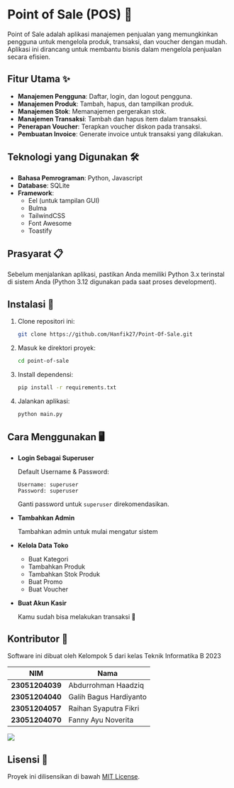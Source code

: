 # Point of Sale (POS) 🎉

Point of Sale adalah aplikasi manajemen penjualan yang memungkinkan pengguna untuk mengelola produk, transaksi, dan voucher dengan mudah. Aplikasi ini dirancang untuk membantu bisnis dalam mengelola penjualan secara efisien.

## Fitur Utama ✨

- **Manajemen Pengguna**: Daftar, login, dan logout pengguna.
- **Manajemen Produk**: Tambah, hapus, dan tampilkan produk.
- **Manajemen Stok**: Memanajemen pergerakan stok.
- **Manajemen Transaksi**: Tambah dan hapus item dalam transaksi.
- **Penerapan Voucher**: Terapkan voucher diskon pada transaksi.
- **Pembuatan Invoice**: Generate invoice untuk transaksi yang dilakukan.

## Teknologi yang Digunakan 🛠️

- **Bahasa Pemrograman**: Python, Javascript
- **Database**: SQLite
- **Framework**:
  - Eel (untuk tampilan GUI)
  - Bulma
  - TailwindCSS
  - Font Awesome
  - Toastify

## Prasyarat 📋

Sebelum menjalankan aplikasi, pastikan Anda memiliki Python 3.x terinstal di sistem Anda (Python 3.12 digunakan pada saat proses development).

## Instalasi 🚀

1. Clone repositori ini:

   ```bash
   git clone https://github.com/Hanfik27/Point-Of-Sale.git
   ```

2. Masuk ke direktori proyek:

   ```bash
   cd point-of-sale
   ```

3. Install dependensi:

   ```bash
   pip install -r requirements.txt
   ```

4. Jalankan aplikasi:

   ```bash
   python main.py
   ```

## Cara Menggunakan 🖥️

- **Login Sebagai Superuser**

  Default Username & Password:

  ```
  Username: superuser
  Password: superuser
  ```

  Ganti password untuk `superuser` direkomendasikan.

- **Tambahkan Admin**

  Tambahkan admin untuk mulai mengatur sistem

- **Kelola Data Toko**

  - Buat Kategori
  - Tambahkan Produk
  - Tambahkan Stok Produk
  - Buat Promo
  - Buat Voucher

- **Buat Akun Kasir**

  Kamu sudah bisa melakukan transaksi 💸

## Kontributor 🤝

Software ini dibuat oleh Kelompok 5 dari kelas Teknik Informatika B 2023

| NIM             | Nama                   |
| --------------- | ---------------------- |
| **23051204039** | Abdurrohman Haadziq    |
| **23051204040** | Galih Bagus Hardiyanto |
| **23051204057** | Raihan Syaputra Fikri  |
| **23051204070** | Fanny Ayu Noverita     |

<a href="https://github.com/Hanfik27/Point-Of-Sale/graphs/contributors">
  <img src="https://contrib.rocks/image?repo=Hanfik27/Point-Of-Sale" />
</a>

## Lisensi 📄

Proyek ini dilisensikan di bawah [MIT License](LICENSE).
